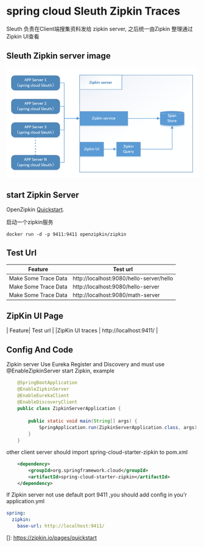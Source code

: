 # spring cloud Sleuth Zipkin Traces

Sleuth 负责在Client端搜集资料发给 zipkin server, 之后统一由Zipkin 整理通过 Zipkin UI查看

## Sleuth Zipkin server image

![Sleuth Zipkin Server Framework](image/zipkin/zipkin-server-framework.png)

## start Zipkin Server

OpenZipkin [Quickstart](https://zipkin.io/pages/quickstart).

启动一个zipkin服务

    docker run -d -p 9411:9411 openzipkin/zipkin

## Test Url

| Feature| Test url |
|--------|----------|
|Make Some Trace Data | http://localhost:9080/hello-server/hello|
|Make Some Trace Data | http://localhost:9080/hello-server|
|Make Some Trace Data | http://localhost:9080/math-server|

## ZipKin UI Page

| Feature| Test url |
|ZipKin UI traces | http://localhost:9411/ |

## Config And Code

Zipkin server Use Eureka Register and Discovery and must use @EnableZipkinServer start Zipkin, example

```Java
    @SpringBootApplication
    @EnableZipkinServer
    @EnableEurekaClient
    @EnableDiscoveryClient
    public class ZipkinServerApplication {
    
        public static void main(String[] args) {
            SpringApplication.run(ZipkinServerApplication.class, args);
        }
    }
```

other client server should import spring-cloud-starter-zipkin to pom.xml
 
```xml
    <dependency>
        <groupId>org.springframework.cloud</groupId>
        <artifactId>spring-cloud-starter-zipkin</artifactId>
    </dependency>
```

If Zipkin server not use default port 9411 ,you should add config in you'r  application.yml

```yml
spring:
  zipkin:
    base-url: http://localhost:9411/
```

[]: https://zipkin.io/pages/quickstart

[quickstart]: https://zipkin.io/pages/quickstart